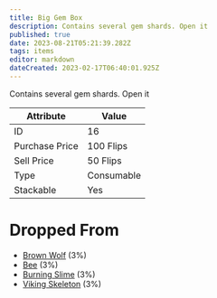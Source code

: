 ```yaml
---
title: Big Gem Box
description: Contains several gem shards. Open it
published: true
date: 2023-08-21T05:21:39.282Z
tags: items
editor: markdown
dateCreated: 2023-02-17T06:40:01.925Z
---
```


Contains several gem shards. Open it

|Attribute|Value|
|-|-|
|ID|16|
|Purchase Price|100 Flips|
|Sell Price|50 Flips|
|Type|Consumable|
|Stackable|Yes|


# Dropped From
 * [Brown Wolf](/monsters/brown-wolf) (3%)
 * [Bee](/monsters/bee) (3%)
 * [Burning Slime](/monsters/burning-slime) (3%)
 * [Viking Skeleton](/monsters/viking-skeleton) (3%)

